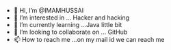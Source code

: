 - 👋 Hi, I’m @IMAMHUSSAI
- 👀 I’m interested in ... Hacker and hacking 
- 🌱 I’m currently learning ...Java little bit 
- 💞️ I’m looking to collaborate on ... GitHub 
- 📫 How to reach me ...on my mail id we can reach me

<!---
IMAMHUSSAI/IMAMHUSSAI is a ✨ special ✨ repository because its `README.md` (this file) appears on your GitHub profile.
You can click the Preview link to take a look at your changes.
--->
